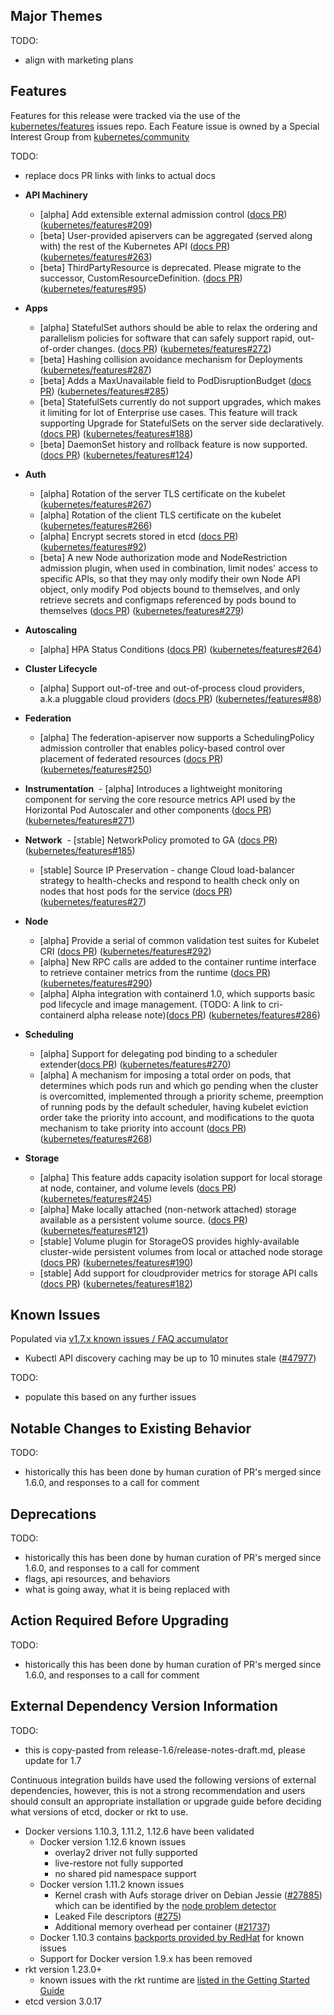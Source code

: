 ## Major Themes

TODO:
- align with marketing plans

## Features

Features for this release were tracked via the use of the [kubernetes/features](https://github.com/kubernetes/features) issues repo.  Each Feature issue is owned by a Special Interest Group from [kubernetes/community](https://github.com/kubernetes/community)

TODO:
- replace docs PR links with links to actual docs

- **API Machinery**
  - [alpha] Add extensible external admission control ([docs PR](https://github.com/kubernetes/kubernetes.github.io/pull/4092)) ([kubernetes/features#209](https://github.com/kubernetes/features/issues/209))
  - [beta] User-provided apiservers can be aggregated (served along with) the rest of the Kubernetes API ([docs PR](https://github.com/kubernetes/kubernetes.github.io/pull/4173)) ([kubernetes/features#263](https://github.com/kubernetes/features/issues/263))
  - [beta] ThirdPartyResource is deprecated. Please migrate to the successor, CustomResourceDefinition. ([docs PR](https://github.com/kubernetes/kubernetes.github.io/pull/4071)) ([kubernetes/features#95](https://github.com/kubernetes/features/issues/95))
- **Apps**
  - [alpha] StatefulSet authors should be able to relax the ordering and parallelism policies for software that can safely support rapid, out-of-order changes. ([docs PR](https://github.com/kubernetes/kubernetes.github.io/pull/4162)) ([kubernetes/features#272](https://github.com/kubernetes/features/issues/272))
  - [beta] Hashing collision avoidance mechanism for Deployments ([kubernetes/features#287](https://github.com/kubernetes/features/issues/287))
  - [beta] Adds a MaxUnavailable field to PodDisruptionBudget ([docs PR](https://github.com/kubernetes/kubernetes.github.io/pull/4140)) ([kubernetes/features#285](https://github.com/kubernetes/features/issues/285))
  - [beta] StatefulSets currently do not support upgrades, which makes it limiting for lot of Enterprise use cases. This feature will track supporting Upgrade for StatefulSets on the server side declaratively. ([docs PR](https://github.com/kubernetes/kubernetes.github.io/pull/4174)) ([kubernetes/features#188](https://github.com/kubernetes/features/issues/188))
  - [beta] DaemonSet history and rollback feature is now supported. ([docs PR](https://github.com/kubernetes/kubernetes.github.io/pull/4098)) ([kubernetes/features#124](https://github.com/kubernetes/features/issues/124))
- **Auth**
  - [alpha] Rotation of the server TLS certificate on the kubelet ([kubernetes/features#267](https://github.com/kubernetes/features/issues/267))
  - [alpha] Rotation of the client TLS certificate on the kubelet ([kubernetes/features#266](https://github.com/kubernetes/features/issues/266))
  - [alpha] Encrypt secrets stored in etcd ([docs PR](https://github.com/kubernetes/kubernetes.github.io/pull/4181)) ([kubernetes/features#92](https://github.com/kubernetes/features/issues/92))
  - [beta] A new Node authorization mode and NodeRestriction admission plugin, when used in combination, limit nodes' access to specific APIs, so that they may only modify their own Node API object, only modify Pod objects bound to themselves, and only retrieve secrets and configmaps referenced by pods bound to themselves ([docs PR](https://github.com/kubernetes/kubernetes.github.io/pull/4077)) ([kubernetes/features#279](https://github.com/kubernetes/features/issues/279))
- **Autoscaling**
  - [alpha] HPA Status Conditions ([docs PR](https://github.com/kubernetes/kubernetes.github.io/pull/4118)) ([kubernetes/features#264](https://github.com/kubernetes/features/issues/264))
- **Cluster Lifecycle**
  - [alpha] Support out-of-tree and out-of-process cloud providers, a.k.a pluggable cloud providers ([docs PR](https://github.com/kubernetes/kubernetes/pull/47934)) ([kubernetes/features#88](https://github.com/kubernetes/features/issues/88))
- **Federation**
  - [alpha] The federation-apiserver now supports a SchedulingPolicy admission controller that enables policy-based control over placement of federated resources ([docs PR](https://github.com/kubernetes/kubernetes.github.io/pull/4075)) ([kubernetes/features#250](https://github.com/kubernetes/features/issues/250))
- **Instrumentation**
  - [alpha] Introduces a lightweight monitoring component for serving the core resource metrics API used by the Horizontal Pod Autoscaler and other components ([docs PR](https://github.com/kubernetes/community/blob/master/contributors/design-proposals/metrics-server.md))([kubernetes/features#271](https://github.com/kubernetes/features/issues/271))
- **Network**
  - [stable] NetworkPolicy promoted to GA ([docs PR](https://github.com/kubernetes/kubernetes.github.io/pull/4003))([kubernetes/features#185](https://github.com/kubernetes/features/issues/185))
  - [stable] Source IP Preservation - change Cloud load-balancer strategy to health-checks and respond to health check only on nodes that host pods for the service ([docs PR](https://github.com/kubernetes/kubernetes.github.io/pull/4093)) ([kubernetes/features#27](https://github.com/kubernetes/features/issues/27))
- **Node**
  - [alpha] Provide a serial of common validation test suites for Kubelet CRI ([docs PR](https://github.com/kubernetes/community/pull/725)) ([kubernetes/features#292](https://github.com/kubernetes/features/issues/292))
  - [alpha] New RPC calls are added to the container runtime interface to retrieve container metrics from the runtime ([docs PR](https://github.com/kubernetes/kubernetes/pull/45614))([kubernetes/features#290](https://github.com/kubernetes/features/issues/290))
  - [alpha] Alpha integration with containerd 1.0, which supports basic pod lifecycle and image management. (TODO: A link to cri-containerd alpha release note)([docs PR](https://github.com/kubernetes-incubator/cri-containerd/blob/master/docs/proposal.md)) ([kubernetes/features#286](https://github.com/kubernetes/features/issues/286))
- **Scheduling**
  - [alpha] Support for delegating pod binding to a scheduler extender([docs PR](https://github.com/kubernetes/kubernetes/pull/41447)) ([kubernetes/features#270](https://github.com/kubernetes/features/issues/270))
  - [alpha] A mechanism for imposing a total order on pods, that determines which pods run and which go pending when the cluster is overcomitted, implemented through a priority scheme, preemption of running pods by the default scheduler, having kubelet eviction order take the priority into account, and modifications to the quota mechanism to take priority into account ([docs PR](https://github.com/kubernetes/kubernetes/pull/41447))([kubernetes/features#268](https://github.com/kubernetes/features/issues/268))
- **Storage**
  - [alpha] This feature adds capacity isolation support for local storage at node, container, and volume levels ([docs PR](https://github.com/kubernetes/kubernetes.github.io/pull/4145)) ([kubernetes/features#245](https://github.com/kubernetes/features/issues/245))
  - [alpha] Make locally attached (non-network attached) storage available as a persistent volume source. ([docs PR](https://github.com/kubernetes/kubernetes.github.io/pull/4050)) ([kubernetes/features#121](https://github.com/kubernetes/features/issues/121))
  - [stable] Volume plugin for StorageOS provides highly-available cluster-wide persistent volumes from local or attached node storage ([docs PR](https://github.com/kubernetes/kubernetes.github.io/pull/4095)) ([kubernetes/features#190](https://github.com/kubernetes/features/issues/190))
  - [stable] Add support for cloudprovider metrics for storage API calls ([docs PR](https://github.com/kubernetes/kubernetes.github.io/pull/4138)) ([kubernetes/features#182](https://github.com/kubernetes/features/issues/182))

## Known Issues

Populated via [v1.7.x known issues / FAQ accumulator](https://github.com/kubernetes/kubernetes/issues/46733)

- Kubectl API discovery caching may be up to 10 minutes stale ([#47977](https://github.com/kubernetes/kubernetes/issues/47977))

TODO:
- populate this based on any further issues

## Notable Changes to Existing Behavior

TODO:
- historically this has been done by human curation of PR's merged since 1.6.0, and responses to a call for comment

## Deprecations

TODO:
- historically this has been done by human curation of PR's merged since 1.6.0, and responses to a call for comment
- flags, api resources, and behaviors
- what is going away, what it is being replaced with

## Action Required Before Upgrading

TODO:
- historically this has been done by human curation of PR's merged since 1.6.0, and responses to a call for comment

## External Dependency Version Information

TODO:
- this is copy-pasted from release-1.6/release-notes-draft.md, please update for 1.7

Continuous integration builds have used the following versions of external dependencies, however, this is not a strong recommendation and users should consult an appropriate installation or upgrade guide before deciding what versions of etcd, docker or rkt to use. 

* Docker versions 1.10.3, 1.11.2, 1.12.6 have been validated
  * Docker version 1.12.6 known issues
    * overlay2 driver not fully supported
    * live-restore not fully supported 
    * no shared pid namespace support
  * Docker version 1.11.2 known issues
    * Kernel crash with Aufs storage driver on Debian Jessie ([#27885](https://github.com/kubernetes/kubernetes/issues/27885))
      which can be identified by the [node problem detector](http://kubernetes.io/docs/admin/node-problem/)
    * Leaked File descriptors ([#275](https://github.com/docker/containerd/issues/275))
    * Additional memory overhead per container ([#21737](https://github.com/docker/docker/issues/21737))
  * Docker 1.10.3 contains [backports provided by RedHat](https://github.com/docker/docker/compare/v1.10.3...runcom:docker-1.10.3-stable) for known issues
  * Support for Docker version 1.9.x has been removed
* rkt version 1.23.0+
  * known issues with the rkt runtime are [listed in the Getting Started Guide](http://kubernetes.io/docs/getting-started-guides/rkt/notes/)
* etcd version 3.0.17
